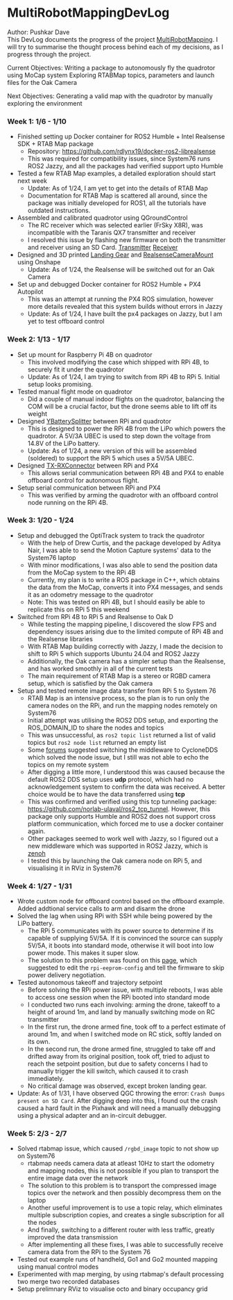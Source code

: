 # MultiRobotMappingDevLog
Author: Pushkar Dave \
This DevLog documents the progress of the project [MultiRobotMapping](https://github.com/rdlynx19/MultiRobotMapping). I will try to summarise the thought process behind each of my decisions, as I progress through the project.

Current Objectives:
Writing a package to autonomously fly the quadrotor using MoCap system
Exploring RTABMap topics, parameters and launch files for the Oak Camera

Next Objectives:
Generating a valid map with the quadrotor by manually exploring the environment


### Week 1: 1/6 - 1/10
- Finished setting up Docker container for ROS2 Humble + Intel Realsense SDK + RTAB Map package
    - Repository: https://github.com/rdlynx19/docker-ros2-librealsense
    - This was required for compatibility issues, since System76 runs ROS2 Jazzy, and all the packages had verified support upto Humble
- Tested a few RTAB Map examples, a detailed exploration should start next week
    - Update: As of 1/24, I am yet to get into the details of RTAB Map
    - Documentation for RTAB Map is scattered all around, since the package was initially developed for ROS1, all the tutorials have outdated instructions.
- Assembled and calibrated quadrotor using QGroundControl
    - The RC receiver which was selected earlier (FrSky X8R), was incompatible with the Taranis QX7 transmitter and receiver
    - I resolved this issue by flashing new firmware on both the transmitter and receiver using an SD Card. [Transmitter](https://www.youtube.com/watch?v=dJ4dSKjrLxk)
    [Receiver](https://www.youtube.com/watch?v=On-vrm4KWxY)
- Designed and 3D printed [Landing Gear](https://github.com/rdlynx19/MultiRobotMapping/blob/main/images/LandingGear.png) and [RealsenseCameraMount](https://github.com/rdlynx19/MultiRobotMapping/blob/main/images/RealsenseMount.png) using Onshape
    - Update: As of 1/24, the Realsense will be switched out for an Oak Camera
- Set up and debugged Docker container for ROS2 Humble + PX4 Autopilot
    - This was an attempt at running the PX4 ROS simulation, however more details revealed that this system builds without errors in Jazzy
    - Update: As of 1/24, I have built the px4 packages on Jazzy, but I am yet to test offboard control

### Week 2: 1/13 - 1/17
- Set up mount for Raspberry Pi 4B on quadrotor
    - This involved modifying the case which shipped with RPi 4B, to securely fit it under the quadrotor
    - Update: As of 1/24, I am trying to switch from RPi 4B to RPi 5. Initial setup looks promising.
- Tested manual flight mode on quadrotor
    - Did a couple of manual indoor flights on the quadrotor, balancing the COM will be a crucial factor, but the drone seems able to lift off its weight
- Designed [YBatterySplitter](https://github.com/rdlynx19/MultiRobotMapping/blob/main/images/YBatterySplitter.jpg) between RPi and quadrotor
    - This is designed to power the RPi 4B from the LiPo which powers the quadrotor. A 5V/3A UBEC is used to step down the voltage from 14.8V of the LiPo battery.
    - Update: As of 1/24, a new version of this will be assembled (soldered) to support the RPi 5 which uses a 5V/5A UBEC.
- Designed [TX-RXConnector](https://github.com/rdlynx19/MultiRobotMapping/blob/main/images/TELEM2Pi.jpg) between RPi and PX4
    - This allows serial communication between RPi 4B and PX4 to enable offboard control for autonomous flight.
- Setup serial communication between RPi and PX4
    - This was verified by arming the quadrotor with an offboard control node running on the RPi 4B.

### Week 3: 1/20 - 1/24
- Setup and debugged the OptiTrack system to track the quadrotor
    - With the help of Drew Curtis, and the package developed by Aditya Nair, I was able to send the Motion Capture systems' data to the System76 laptop
    - With minor modifications, I was also able to send the position data from the MoCap system to the RPi 4B
    - Currently, my plan is to write a ROS package in C++, which obtains the data from the MoCap, converts it into PX4 messages, and sends it as an odometry message to the quadrotor
    - Note: This was tested on RPi 4B, but I should easily be able to replicate this on RPi 5 this weekend
- Switched from RPi 4B to RPi 5 and Realsense to Oak D
    - While testing the mapping pipeline, I discovered the slow FPS and dependency issues arising due to the limited compute of RPi 4B and the Realsense libraries
    - With RTAB Map building correctly with Jazzy, I made the decision to shift to RPi 5 which supports Ubuntu 24.04 and ROS2 Jazzy
    - Additionally, the Oak camera has a simpler setup than the Realsense, and has worked smoothly in all of the current tests
    - The main requirement of RTAB Map is a stereo or RGBD camera setup, which is satisfied by the Oak camera
- Setup and tested remote image data transfer from RPi 5 to System 76
    - RTAB Map is an intensive process, so the plan is to run only the camera nodes on the RPi, and run the mapping nodes remotely on System76
    - Initial attempt was utilising the ROS2 DDS setup, and exporting the ROS_DOMAIN_ID to share the nodes and topics
    - This was unsuccessful, as `ros2 topic list` returned a list of valid topics but `ros2 node list` returned an empty list
    - Some [forums](https://robotics.stackexchange.com/questions/113412/ros2-humble-nodes-and-topics-dont-show-up) suggested switching the middleware to CycloneDDS which solved the node issue, but I still was not able to echo the topics on my remote system
    - After digging a little more, I understood this was caused because the default ROS2 DDS setup uses **udp** protocol, which had no acknowledgement system to confirm the data was received. A better choice would be to have the data transferred using **tcp**
    - This was confirmed and verified using this tcp tunneling package: https://github.com/norlab-ulaval/ros2_tcp_tunnel. However, this package only supports Humble and ROS2 does not support cross platform communication, which forced me to use a docker container again.
    - Other packages seemed to work well with Jazzy, so I figured out a new middleware which was supported in ROS2 Jazzy, which is [zenoh](https://github.com/norlab-ulaval/ros2_tcp_tunnel)
    - I tested this by launching the Oak camera node on RPi 5, and visualising it in RViz in System76

### Week 4: 1/27 - 1/31
- Wrote custom node for offboard control based on the offboard example. Added addtional service calls to arm and disarm the drone
- Solved the lag when using RPi with SSH while being powered by the LiPo battery.
  - The RPi 5 communicates with its power source to determine if its capable of supplying 5V/5A. If it is convinced the source can supply 5V/5A, it boots into standard mode, otherwise it will boot into low power mode. This makes it super slow.
  - The solution to this problem was found on this [page](https://pichondria.com/usb-pd-2-0-3-0-to-5v-5a-converter-for-raspberrypi-5-tutorial/), which suggested to edit the `rpi-eeprom-config` and tell the firmware to skip power delivery negotiation.
- Tested autonomous takeoff and trajectory setpoint
    - Before solving the RPi power issue, with multiple reboots, I was able to access one session when the RPi booted into standard mode
    - I conducted two runs each involving: arming the drone, takeoff to a height of around 1m, and land by manually switching mode on RC transmitter
    - In the first run, the drone armed fine, took off to a perfect estimate of around 1m, and when I switched mode on RC stick, softly landed on its own.
    - In the second run, the drone armed fine, struggled to take off and drifted away from its original position, took off, tried to adjust to reach the setpoint position, but due to safety concerns I had to manually trigger the kill switch, which caused it to crash immediately.
    - No critical damage was observed, except broken landing gear.
- Update: As of 1/31, I have observed QGC throwing the error: `Crash Dumps present on SD Card`. After digging deep into this, I found out the crash caused a hard fault in the Pixhawk and will need a manually debugging using a physical adapter and an in-circuit debugger.

### Week 5: 2/3 - 2/7
- Solved rtabmap issue, which caused `/rgbd_image` topic to not show up on System76
    - rtabmap needs camera data at atleast 10Hz to start the odometry and mapping nodes, this is not possible if you plan to transport the entire image data over the network
    - The solution to this problem is to transport the compressed image topics over the network and then possibly decompress them on the laptop
    - Another useful improvement is to use a topic relay, which eliminates multiple subscription copies, and creates a single subscription for all the nodes
    - And finally, switching to a different router with less traffic, greatly improved the data transmission
    - After implementing all these fixes, I was able to successfully receive camera data from the RPi to the System 76
- Tested out example runs of handheld, Go1 and Go2 mounted mapping using manual control modes
- Experimented with map merging, by using rtabmap's default processing two merge two recorded databases
- Setup prelimnary RViz to visualise octo and binary occupancy grid

